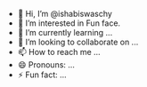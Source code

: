 - 👋 Hi, I’m @ishabiswaschy
- 👀 I’m interested in Fun face.
- 🌱 I’m currently learning ...
- 💞️ I’m looking to collaborate on ...
- 📫 How to reach me ...
- 😄 Pronouns: ...
- ⚡ Fun fact: ...

<!---
ishabiswaschy/ishabiswaschy is a ✨ special ✨ repository because its `README.md` (this file) appears on your GitHub profile.
You can click the Preview link to take a look at your changes.
--->
